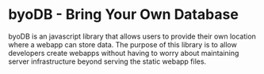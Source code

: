 byoDB - Bring Your Own Database
====

byoDB is an javascript library that allows users to provide their own location where a webapp can store data. The purpose of this library is to allow developers create webapps without having to worry about maintaining server infrastructure beyond serving the static webapp files.
